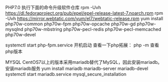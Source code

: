 

PHP7.0
执行下面的命令升级软件仓库
rpm -Uvh https://dl.fedoraproject.org/pub/epel/epel-release-latest-7.noarch.rpm
rpm -Uvh https://mirror.webtatic.com/yum/el7/webtatic-release.rpm
yum install php70w-common php70w-fpm php70w-opcache php70w-gd php70w-mysqlnd php70w-mbstring php70w-pecl-redis php70w-pecl-memcached php70w-devel

systemctl start php-fpm.service 开机启动
查看一下php拓展：
php -m
查看php版本

MYSQL
CentOS7以上的版本采用mariadb替代了MySQL，因此安装mariadb。 
安装mariadb服务 yum install mariadb mariadb-server mariadb-devel 
systemctl start mariadb.service 
mysql_secure_installation 

